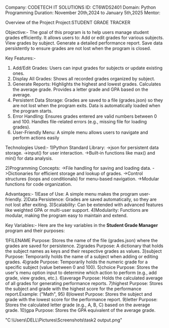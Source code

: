 Company: CODETECH IT SOLUTIONS 
ID: CT6WDS2401 
Domain: Python Programming 
Duration: November 20th,2024 to January 5th,2025
Mentor:

Overview of the Project
Project:STUDENT GRADE TRACKER

Objective:-
The goal of this program is to help users manage student grades efficiently. 
It allows users to:
Add or edit grades for various subjects.
View grades by subject.
Generate a detailed performance report.
Save data persistently to ensure grades are not lost when the program is closed.

Key Features:-
1) Add/Edit Grades: Users can input grades for subjects or update existing ones.
2) Display All Grades: Shows all recorded grades organized by subject.
3) Generate Reports:
Highlights the highest and lowest grades.
Calculates the average grade.
Provides a letter grade and GPA based on the average.
4) Persistent Data Storage:
Grades are saved to a file (grades.json) so they are not lost when the program exits.
Data is automatically loaded when the program starts.
5) Error Handling:
Ensures grades entered are valid numbers between 0 and 100.
Handles file-related errors (e.g., missing file for loading grades).
6) User-Friendly Menu: A simple menu allows users to navigate and perform actions easily

Technologies Used:-
1)Python Standard Library:
->json for persistent data storage.
->input() for user interaction.
->Built-in functions like max() and min() for data analysis.

2)Programming Concepts:
->File handling for saving and loading data.
->Dictionaries for efficient storage and lookup of grades.
->Control structures (loops and conditionals) for menu-based navigation.
->Modular functions for code organization.

Advantages:-
1)Ease of Use: A simple menu makes the program user-friendly.
2)Data Persistence: Grades are saved automatically, so they are not lost after exiting.
3)Scalability: Can be extended with advanced features like weighted GPA or multi-user support.
4)Modularity: Functions are modular, making the program easy to maintain and extend.

Key Variables:-
Here are the key variables in the **Student Grade Manager** program and their purposes:

1)FILENAME
Purpose: Stores the name of the file (grades.json) where the grades are saved for persistence.
2)grades
Purpose: A dictionary that holds the subject names as keys and their respective grades as values.
3)subject
Purpose: Temporarily holds the name of a subject when adding or editing grades.
4)grade
Purpose: Temporarily holds the numeric grade for a specific subject (value between 0 and 100).
5)choice
Purpose: Stores the user's menu option input to determine which action to perform (e.g., add grade, view grades, etc.).
6)average
Purpose: Holds the calculated average of all grades for generating performance reports.
7)highest
Purpose: Stores the subject and grade with the highest score for the performance report.Example: ("Math", 95)
8)lowest
Purpose: Stores the subject and grade with the lowest score for the performance report.
9)letter
Purpose: Stores the calculated letter grade (e.g., A, B, C) based on the average grade.
10)gpa
Purpose: Stores the GPA equivalent of the average grade.

"C:\Users\DELL\Pictures\Screenshots\task2 output.png"


